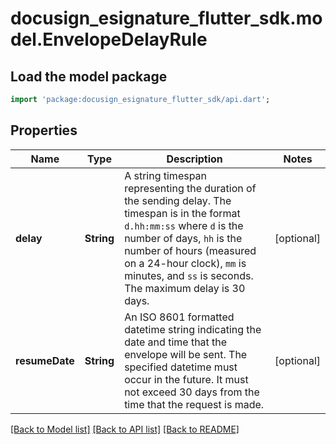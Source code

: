# docusign_esignature_flutter_sdk.model.EnvelopeDelayRule

## Load the model package
```dart
import 'package:docusign_esignature_flutter_sdk/api.dart';
```

## Properties
Name | Type | Description | Notes
------------ | ------------- | ------------- | -------------
**delay** | **String** | A string timespan representing the duration of the sending delay. The timespan is in the format `d.hh:mm:ss` where `d` is the number of days, `hh` is the number of hours (measured on a 24-hour clock), `mm` is minutes, and `ss` is seconds. The maximum delay is 30 days. | [optional] 
**resumeDate** | **String** | An ISO 8601 formatted datetime string indicating the date and time that the envelope will be sent. The specified datetime must occur in the future. It must not exceed 30 days from the time that the request is made. | [optional] 

[[Back to Model list]](../README.md#documentation-for-models) [[Back to API list]](../README.md#documentation-for-api-endpoints) [[Back to README]](../README.md)


